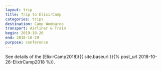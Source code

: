 ```yaml
---
layout: trip
title: Trip to ElixirCamp
categories: trips
destination: Camp Wombaroo
transport: Airliner & Train
begin: 2019-10-26
end: 2018-10-29
purpose: conference
---
```


See details of the [ElixirCamp2018]({{ site.baseurl }}{% post_url 2018-10-26-ElixirCamp2018 %}).
